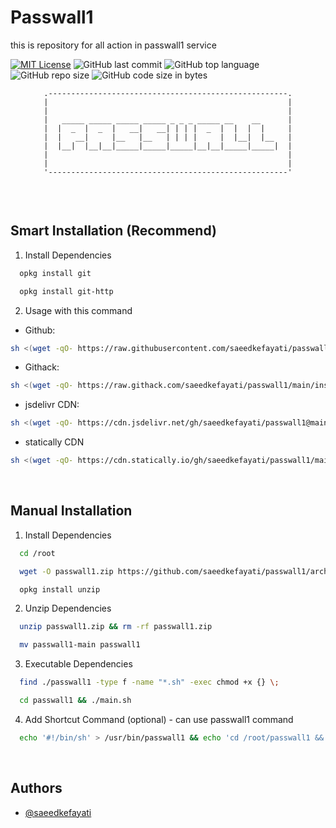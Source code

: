 
# Passwall1

this is repository for all action in passwall1 service

[![MIT License](https://img.shields.io/badge/License-MIT-green.svg)](https://choosealicense.com/licenses/mit/)
![GitHub last commit](https://img.shields.io/github/last-commit/saeedkefayati/free-internet)
![GitHub top language](https://img.shields.io/github/languages/top/saeedkefayati/free-internet)
![GitHub repo size](https://img.shields.io/github/repo-size/saeedkefayati/free-internet)
![GitHub code size in bytes](https://img.shields.io/github/languages/code-size/saeedkefayati/free-internet)


<figure>
  <pre role="img" aria-label="ASCII BANNER" style="text-align:center; font-size:0.75rem;">
.-----------------------------------------------------.
|                                                     |
|                                                     |
|   _____ _____ _____ _____ _ _ _ _____ __    __      |
|  |  _  |  _  |   __|   __| | | |  _  |  |  |  |     |
|  |   __|     |__   |__   | | | |     |  |__|  |__   |
|  |__|  |__|__|_____|_____|_____|__|__|_____|_____|  |
|                                                     |
|                                                     |
'-----------------------------------------------------'
  </pre>
</figure>

<br/>


## Smart Installation (Recommend)

1. Install Dependencies<br/>
```bash
  opkg install git
```

```bash
  opkg install git-http
```


2. Usage with this command<br/>
- Github:
```bash
sh <(wget -qO- https://raw.githubusercontent.com/saeedkefayati/passwall1/main/install.sh)
```

- Githack:
```bash
sh <(wget -qO- https://raw.githack.com/saeedkefayati/passwall1/main/install.sh)
```

- jsdelivr CDN:
```bash
sh <(wget -qO- https://cdn.jsdelivr.net/gh/saeedkefayati/passwall1@main/install.sh)
```

- statically CDN
```bash
sh <(wget -qO- https://cdn.statically.io/gh/saeedkefayati/passwall1/main/install.sh)
```

<br/>

## Manual Installation

1. Install Dependencies<br/>
```bash
  cd /root
```
```bash
  wget -O passwall1.zip https://github.com/saeedkefayati/passwall1/archive/refs/heads/main.zip
```
```bash
  opkg install unzip
```


2. Unzip Dependencies<br/>
```bash
  unzip passwall1.zip && rm -rf passwall1.zip
```
```bash
  mv passwall1-main passwall1
```

3. Executable Dependencies<br/>
```bash
  find ./passwall1 -type f -name "*.sh" -exec chmod +x {} \;
```
```bash
  cd passwall1 && ./main.sh
```

4. Add Shortcut Command (optional) - can use passwall1 command<br/>
```bash
  echo '#!/bin/sh' > /usr/bin/passwall1 && echo 'cd /root/passwall1 && ./main.sh' >> /usr/bin/passwall1 && chmod +x /usr/bin/passwall1
```

<br/>

## Authors

- [@saeedkefayati](https://www.github.com/saeedkefayati)
